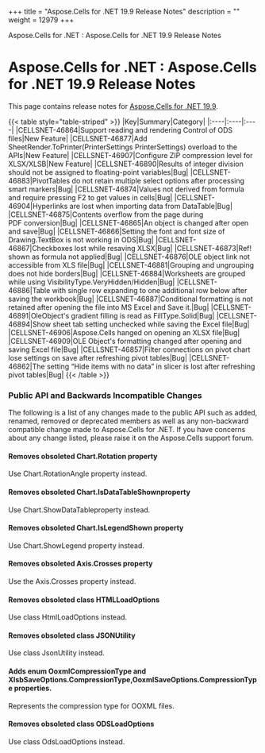 +++
title = "Aspose.Cells for .NET 19.9 Release Notes" 
description = "" 
weight = 12979 
+++

Aspose.Cells for .NET : Aspose.Cells for .NET 19.9 Release Notes  

# Aspose.Cells for .NET : Aspose.Cells for .NET 19.9 Release Notes


This page contains release notes for [Aspose.Cells for .NET 19.9](https://www.nuget.org/packages/Aspose.Cells/19.9.0).

{{< table style="table-striped" >}}
|Key|Summary|Category|
|:----|:----|:----|
|CELLSNET-46864|Support reading and rendering Control of ODS files|New Feature|
|CELLSNET-46877|Add SheetRender.ToPrinter(PrinterSettings PrinterSettings) overload to the APIs|New Feature|
|CELLSNET-46907|Configure ZIP compression level for XLSX/XLSB|New Feature|
|CELLSNET-46890|Results of integer division should not be assigned to floating-point variables|Bug|
|CELLSNET-46883|PivotTables do not retain multiple select options after processing smart markers|Bug|
|CELLSNET-46874|Values not derived from formula and require pressing F2 to get values in cells|Bug|
|CELLSNET-46904|Hyperlinks are lost when importing data from DataTable|Bug|
|CELLSNET-46875|Contents overflow from the page during PDF conversion|Bug|
|CELLSNET-46865|An object is changed after open and save|Bug|
|CELLSNET-46866|Setting the font and font size of Drawing.TextBox is not working in ODS|Bug|
|CELLSNET-46867|Checkboxes lost while resaving XLSX|Bug|
|CELLSNET-46873|Ref! shown as formula not applied|Bug|
|CELLSNET-46876|OLE object link not accessible from XLS file|Bug|
|CELLSNET-46881|Grouping and ungrouping does not hide borders|Bug|
|CELLSNET-46884|Worksheets are grouped while using VisibilityType.VeryHidden/Hidden|Bug|
|CELLSNET-46886|Table with single row expanding to one additional row below after saving the workbook|Bug|
|CELLSNET-46887|Conditional formatting is not retained after opening the file into MS Excel and Save it.|Bug|
|CELLSNET-46891|OleObject's gradient filling is read as FillType.Solid|Bug|
|CELLSNET-46894|Show sheet tab setting unchecked while saving the Excel file|Bug|
|CELLSNET-46906|Aspose.Cells hanged on opening an XLSX file|Bug|
|CELLSNET-46909|OLE Object's formatting changed after opening and saving Excel file|Bug|
|CELLSNET-46857|Filter connections on pivot chart lose settings on save after refreshing pivot tables|Bug|
|CELLSNET-46862|The setting “Hide items with no data” in slicer is lost after refreshing pivot tables|Bug|
{{< /table >}}

### Public API and Backwards Incompatible Changes

The following is a list of any changes made to the public API such as added, renamed, removed or deprecated members as well as any non-backward compatible change made to Aspose.Cells for .NET. If you have concerns about any change listed, please raise it on the Aspose.Cells support forum.

#### Removes obsoleted Chart.Rotation property

Use Chart.RotationAngle property instead.

#### Removes obsoleted Chart.IsDataTableShownproperty

Use Chart.ShowDataTableproperty instead.

#### Removes obsoleted Chart.IsLegendShown property

Use Chart.ShowLegend property instead.

#### Removes obsoleted Axis.Crosses property

Use the Axis.Crosses property instead.

#### Removes obsoleted class HTMLLoadOptions

Use class HtmlLoadOptions instead.

#### Removes obsoleted class JSONUtility

Use class JsonUtility instead.

#### Adds enum OoxmlCompressionType and XlsbSaveOptions.CompressionType,OoxmlSaveOptions.CompressionType properties.

Represents the compression type for OOXML files.

#### Removes obsoleted class ODSLoadOptions

Use class OdsLoadOptions instead.

